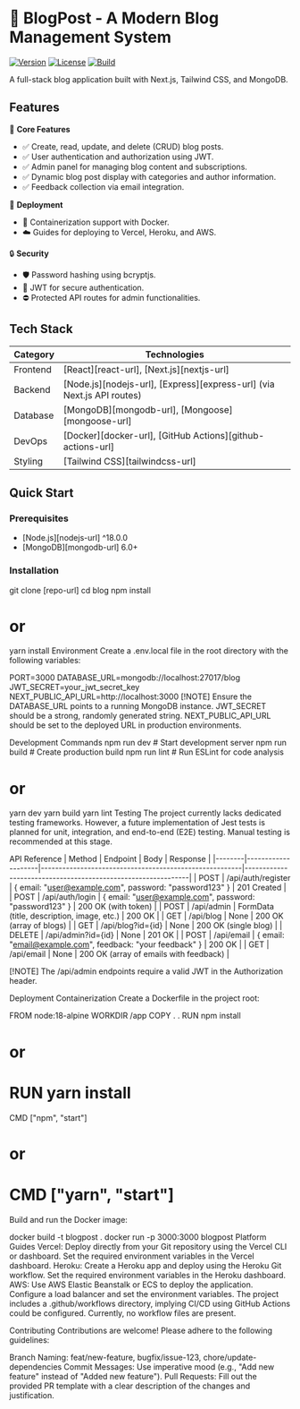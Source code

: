 # 📝 BlogPost - A Modern Blog Management System
[![Version](https://img.shields.io/badge/version-0.1.0-blue.svg)](https://www.example.com/version)
[![License](https://img.shields.io/badge/license-Unlicensed-red.svg)](https://www.example.com/license)
[![Build](https://img.shields.io/badge/build-passing-brightgreen.svg)](https://www.example.com/build)

A full-stack blog application built with Next.js, Tailwind CSS, and MongoDB.

## Features

🔧 **Core Features**
- ✅ Create, read, update, and delete (CRUD) blog posts.
- ✅ User authentication and authorization using JWT.
- ✅ Admin panel for managing blog content and subscriptions.
- ✅ Dynamic blog post display with categories and author information.
- ✅ Feedback collection via email integration.

🚀 **Deployment**
- 🐳 Containerization support with Docker.
- ☁️ Guides for deploying to Vercel, Heroku, and AWS.

🔒 **Security**
- 🛡️ Password hashing using bcryptjs.
- 🔑 JWT for secure authentication.
- ⛔ Protected API routes for admin functionalities.

## Tech Stack

| Category       | Technologies                          |
|----------------|---------------------------------------|
| Frontend       | [React][react-url], [Next.js][nextjs-url] |
| Backend        | [Node.js][nodejs-url], [Express][express-url] (via Next.js API routes) |
| Database       | [MongoDB][mongodb-url], [Mongoose][mongoose-url] |
| DevOps         | [Docker][docker-url], [GitHub Actions][github-actions-url] |
| Styling        | [Tailwind CSS][tailwindcss-url] |

## Quick Start

### Prerequisites
- [Node.js][nodejs-url] ^18.0.0
- [MongoDB][mongodb-url] 6.0+

### Installation


git clone [repo-url]
cd blog
npm install
# or
yarn install
Environment
Create a .env.local file in the root directory with the following variables:

PORT=3000
DATABASE_URL=mongodb://localhost:27017/blog
JWT_SECRET=your_jwt_secret_key
NEXT_PUBLIC_API_URL=http://localhost:3000
[!NOTE] Ensure the DATABASE_URL points to a running MongoDB instance. JWT_SECRET should be a strong, randomly generated string. NEXT_PUBLIC_API_URL should be set to the deployed URL in production environments.

Development
Commands
npm run dev    # Start development server
npm run build  # Create production build
npm run lint   # Run ESLint for code analysis
# or
yarn dev
yarn build
yarn lint
Testing
The project currently lacks dedicated testing frameworks. However, a future implementation of Jest tests is planned for unit, integration, and end-to-end (E2E) testing. Manual testing is recommended at this stage.

API Reference
| Method | Endpoint | Body | Response | |--------|--------------------|--------------------------------------------------------|--------------------------------------------------------------| | POST | /api/auth/register | { email: "user@example.com", password: "password123" } | 201 Created | | POST | /api/auth/login | { email: "user@example.com", password: "password123" } | 200 OK (with token) | | POST | /api/admin | FormData (title, description, image, etc.) | 200 OK | | GET | /api/blog | None | 200 OK (array of blogs) | | GET | /api/blog?id={id} | None | 200 OK (single blog) | | DELETE | /api/admin?id={id} | None | 201 OK | | POST | /api/email | { email: "email@example.com", feedback: "your feedback" } | 200 OK | | GET | /api/email | None | 200 OK (array of emails with feedback) |

[!NOTE] The /api/admin endpoints require a valid JWT in the Authorization header.

Deployment
Containerization
Create a Dockerfile in the project root:

FROM node:18-alpine
WORKDIR /app
COPY . .
RUN npm install
# or
# RUN yarn install
CMD ["npm", "start"]
# or
# CMD ["yarn", "start"]
Build and run the Docker image:

docker build -t blogpost .
docker run -p 3000:3000 blogpost
Platform Guides
Vercel: Deploy directly from your Git repository using the Vercel CLI or dashboard. Set the required environment variables in the Vercel dashboard.
Heroku: Create a Heroku app and deploy using the Heroku Git workflow. Set the required environment variables in the Heroku dashboard.
AWS: Use AWS Elastic Beanstalk or ECS to deploy the application. Configure a load balancer and set the environment variables.
The project includes a .github/workflows directory, implying CI/CD using GitHub Actions could be configured. Currently, no workflow files are present.

Contributing
Contributions are welcome! Please adhere to the following guidelines:

Branch Naming: feat/new-feature, bugfix/issue-123, chore/update-dependencies
Commit Messages: Use imperative mood (e.g., "Add new feature" instead of "Added new feature").
Pull Requests: Fill out the provided PR template with a clear description of the changes and justification.
